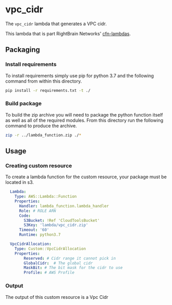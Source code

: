 # vpc_cidr

The `vpc_cidr` lambda that generates a VPC cidr.

This lambda that is part RightBrain Networks' [cfn-lambdas](https://github.com/RightBrain-Networks/cfn-lambda).

## Packaging

### Install requirements

To install requirements simply use pip for python 3.7 and the following command from within this directory.

```bash
pip install -r requirements.txt -t ./
```

### Build package

To build the zip archive you will need to package the python function itself as well as all of the required modules. From this directory run the following command to produce the archive.

```bash
zip -r ../lambda_function.zip ./*
```

## Usage

### Creating custom resource

To create a lambda function for the custom resource, your package must be located in s3.

```yaml
  Lambda:
    Type: AWS::Lambda::Function
    Properties:
      Handler: lambda_function.lambda_handler
      Role: # ROLE ARN
      Code:
        S3Bucket: !Ref 'CloudToolsBucket'
        S3Key: 'lambda/vpc_cidr.zip'
      Timeout: '60'
      Runtime: python3.7

  VpcCidrAllocation:
    Type: Custom::VpcCidrAllocation
    Properties:
        Reserved: # Cidr range it cannot pick in
        GlobalCidr:  # The global cidr
        MaskBit: # The bit mask for the cidr to use
        Profile: # AWS Profile
```

### Output

The output of this custom resource is a Vpc Cidr
